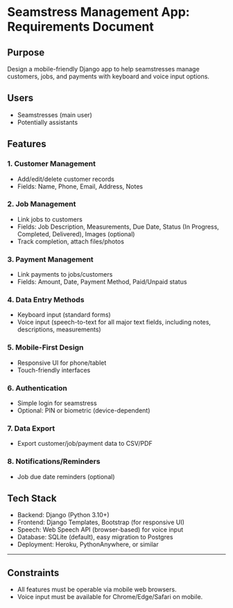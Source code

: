 # Seamstress Management App: Requirements Document

## Purpose
Design a mobile-friendly Django app to help seamstresses manage customers, jobs, and payments with keyboard and voice input options.

## Users
- Seamstresses (main user)
- Potentially assistants

## Features

### 1. Customer Management
- Add/edit/delete customer records
- Fields: Name, Phone, Email, Address, Notes

### 2. Job Management
- Link jobs to customers
- Fields: Job Description, Measurements, Due Date, Status (In Progress, Completed, Delivered), Images (optional)
- Track completion, attach files/photos

### 3. Payment Management
- Link payments to jobs/customers
- Fields: Amount, Date, Payment Method, Paid/Unpaid status

### 4. Data Entry Methods
- Keyboard input (standard forms)
- Voice input (speech-to-text for all major text fields, including notes, descriptions, measurements)

### 5. Mobile-First Design
- Responsive UI for phone/tablet
- Touch-friendly interfaces

### 6. Authentication
- Simple login for seamstress
- Optional: PIN or biometric (device-dependent)

### 7. Data Export
- Export customer/job/payment data to CSV/PDF

### 8. Notifications/Reminders
- Job due date reminders (optional)

## Tech Stack

- Backend: Django (Python 3.10+)
- Frontend: Django Templates, Bootstrap (for responsive UI)
- Speech: Web Speech API (browser-based) for voice input
- Database: SQLite (default), easy migration to Postgres
- Deployment: Heroku, PythonAnywhere, or similar

---

## Constraints

- All features must be operable via mobile web browsers.
- Voice input must be available for Chrome/Edge/Safari on mobile.

